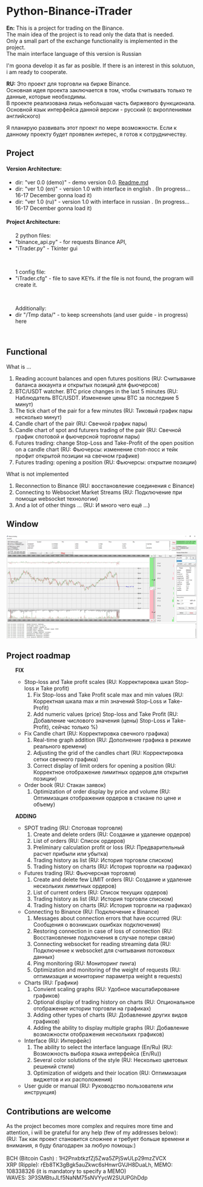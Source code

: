 # Python-Binance-iTrader
<B>En:</B> This is a project for trading on the Binance.<BR>
The main idea of the project is to read only the data that is needed. <BR>
Only a small part of the exchange functionality is implemented in the project. <BR>
The main interface language of this version is Russian <BR>

I'm goona develop it as far as posible. If there is  an interest in this solutuon, i am ready to cooperate.

<B>RU:</B> Это проект для торговли на бирже Binance.<BR>
Основная идея проекта заключается в том, чтобы считывать только те данные, которые необходимы.<BR>
В проекте реализована лишь небольшая часть биржевого функционала.<BR>
Основной язык интерфейса данной версии - русский (с вкроплениями английского)<BR>

Я планирую развивать этот проект по мере возможности. Если к данному проекту будет проявлен интерес, я готов к сотрудничеству.

  
## Project<BR>
#### Version Architecture:
 - dir: "ver 0.0 (demo)" - demo version 0.0. <A href="https://github.com/GeorgeGor15/Python-Binance-iTrader/blob/main/ver%200.0%20(demo)/README.md">Readme.md</A>   
 - dir: "ver 1.0 (en)" - version 1.0 with interface in english . (In progress... 16-17 December gonna load it)  
 - dir: "ver 1.0 (ru)" - version 1.0 with interface in russian . (In progress... 16-17 December gonna load it) 
  
#### Project Architecture:
<UL>2 python files: <BR>
  <LI>"binance_api.py" - for requests Binance API, <BR>
  <LI>"iTrader.py" - Tkinter gui</OL></UL><BR>
<UL>1 config file: <BR>
<LI>"iTrader.cfg" - file to save KEYs. if the file is not found, the program will create it.</UL><BR>
<UL>Additionally: <BR>
 <LI>dir "/Tmp data/" - to keep screenshots (and user guide - in progress) here</UL><BR>
      

## Functional
What is ...
<OL><LI>Reading account balances and open futures positions (RU: Считывание баланса аккаунта и открытых позиций для фьючерсов)
<LI>BTC/USDT watcher. BTC price changes in the last 5 minutes (RU: Наблюдатель BTC/USDT. Изменение цены BTC за последние 5 минут)
<LI>The tick chart of the pair for a few minutes (RU: Тиковый график пары несколько минут)
<LI>Candle chart of the pair (RU: Свечной график пары)
<LI>Candle chart of spot and futurers trading of the pair (RU: Свечной график спотовой и фьючерсной торговли пары)
<LI>Futures trading: change Stop-Loss and Take-Profit of the open position on a candle chart (RU: Фьючерсы: изменение стоп-лосс и тейк профит открытой позиции на свечном графике)
<LI>Futures trading: opening a position (RU: Фьючерсы: открытие позиции)
</OL>
 What is not implemented
<OL><LI>Reconnection to Binance (RU: восстановление соединения с Binance)
<LI>Connecting to Websocket Market Streams (RU: Подключение при помощи websocket технологии)
<LI>And a lot of other things ... (RU: И много чего ещё ...)
</OL>   
  
## Window
 ![window](https://github.com/GeorgeGor15/Python-Binance-iTrader/blob/main/Tmp%20data/MW%20(0.0).jpg?raw=true)
  
## Project roadmap
<UL><B>FIX</B>
  <UL><LI>Stop-loss and Take profit scales (RU: Корректировка шкал Stop-loss и Take profit)
 <OL><LI>Fix Stop-loss and Take Profit scale max and min values (RU: Корректная шкала max и min значений Stop-Loss и Take-Profit)
   <LI>Add numeric values (price) Stop-loss and Take Profit (RU: Добавление числового значения (цены) Stop-Loss и Take-Profit), сейчас только %)
 </OL>
<LI>Fix Candle chart (RU: Корректировка свечного графика)
   <OL><LI>Real-time graph addition (RU: Дополнение графика в режиме реального времени)
   <LI>Adjusting the grid of the candles chart (RU: Корректировка сетки свечного графика)
   <LI>Correct display of limit orders for opening a position (RU: Корректное отображение лимитных  ордеров для открытия позиции)
      </OL>
<LI>Order book (RU: Стакан заявок)
   <OL><LI>Optimization of order display by price and volume (RU: Оптимизация отображения ордеров в стакане по цене и объему)
 </UL></UL>
<UL><B>ADDING</B>
<UL><LI>SPOT trading (RU: Спотовая торговля)
 <OL><LI>Create and delete orders (RU: Создание и удаление ордеров)
   <LI>List of orders (RU: Список ордеров)
   <LI>Preliminary calculation profit or loss (RU: Предварительный расчет прибыли или убытка)
   <LI>Trading history as list (RU: История торговли списком)
   <LI>Trading history on charts (RU: История торговли на графиках)
 </OL>  
<LI>Futures trading (RU: Фьючерсная торговля)
 <OL><LI>Create and delete few LIMIT orders (RU: Создание и удаление нескольких лимитных ордеров)
   <LI>List of current orders (RU: Список текущих ордеров)
   <LI>Trading history as list (RU: История торговли списком)
   <LI>Trading history on charts (RU: История торговли на графиках)
 </OL>
<LI>Connecting to Binance (RU: Подключение к Binance)
 <OL><LI>Messages about connection errors that have occurred (RU: Сообщения о возникших ошибках подключения)
   <LI>Restoring connection in case of loss of connection (RU: Восстановление подключения в случае потери связи)
   <LI>Connecting websocket for reading streaming data (RU: Подключение к websocket для считывания потоковых данных)
   <LI>Ping monitoring (RU: Мониторинг пинга)
   <LI>Optimization and monitoring of the weight of requests (RU: оптимизация и мониторинг параметра weight в requests)
 </OL>  
<LI>Charts (RU: Графики)
 <OL><LI>Convient scaling graphs (RU: Удобное масштабирование графиков)
   <LI>Optional display of trading history on charts (RU: Опциональное отображение истории торговли на графиках)
   <LI>Adding other types of charts (RU: Добавление других видов графиков)
   <LI>Adding the ability to display multiple graphs (RU: Добавление возможности отображения нескольких графиков)
 </OL>  
<LI>Interface (RU: Интерфейс)
 <OL><LI>The ability to select the interface language (En/Ru) (RU: Возможность выбора языка интерфейса (En/Ru))
   <LI>Several color solutions of the style (RU: Несколько цветовых решений стиля)
   <LI>Optimization of widgets and their location (RU: Оптимизация виджетов и их расположения)
 </OL>  
 <LI>User guide or manual (RU: Руководство пользователя или инструкция)
  </UL></UL>
  
  
## Contributions are welcome<BR>
As the project becomes more complex and requires more time and attention, i will be grateful for any help (few of my addresses below):<BR>
 (RU: Так как проект становится сложнее и требует больше времени и внимания, я буду благодарен за любую помощь:)<BR>
<BR>
BCH (Bitcoin Cash)  : 1H2PnxbtkzfZj5Zwa5ZPjSwULp29mzZVCX  <BR>
XRP (Ripple): rEb8TK3gBgk5auZkwc6sHnwrGVJH8DuaLh, MEMO: 108338326 (it is mandatory to specify a MEMO)<BR>
WAVES: 3P3SMBtuJLf5NaNM75sNVYycW2SUUPGhDdp
